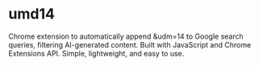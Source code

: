 # umd14
Chrome extension to automatically append &amp;udm=14 to Google search queries, filtering AI-generated content. Built with JavaScript and Chrome Extensions API. Simple, lightweight, and easy to use.
